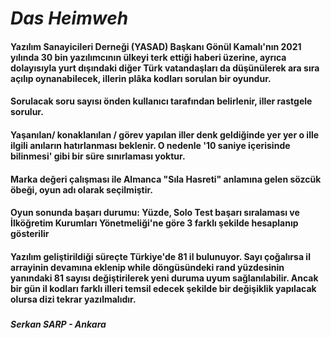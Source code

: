 # **_Das Heimweh_**
#### Yazılım Sanayicileri Derneği (YASAD) Başkanı Gönül Kamalı'nın 2021 yılında 30 bin yazılımcının ülkeyi terk ettiği haberi üzerine, ayrıca dolayısıyla yurt dışındaki diğer Türk vatandaşları da düşünülerek ara sıra açılıp oynanabilecek, illerin plâka kodları sorulan bir oyundur.
#### Sorulacak soru sayısı önden kullanıcı tarafından belirlenir, iller rastgele sorulur.
#### Yaşanılan/ konaklanılan / görev yapılan iller denk geldiğinde yer yer o ille ilgili anıların hatırlanması beklenir. O nedenle '10 saniye içerisinde bilinmesi' gibi bir süre sınırlaması yoktur.
#### Marka değeri çalışması ile Almanca "Sıla Hasreti" anlamına gelen sözcük öbeği, oyun adı olarak seçilmiştir.
#### Oyun sonunda başarı durumu: Yüzde, Solo Test başarı sıralaması ve İlköğretim Kurumları Yönetmeliği'ne göre 3 farklı şekilde hesaplanıp gösterilir
#### Yazılım geliştirildiği süreçte Türkiye'de 81 il bulunuyor. Sayı çoğalırsa il arrayinin devamına eklenip while döngüsündeki rand yüzdesinin yanındaki 81 sayısı değiştirilerek yeni duruma uyum sağlanılabilir. Ancak bir gün il kodları farklı illeri temsil edecek şekilde bir değişiklik yapılacak olursa dizi tekrar yazılmalıdır.
##### 
##### _Serkan SARP - Ankara_
